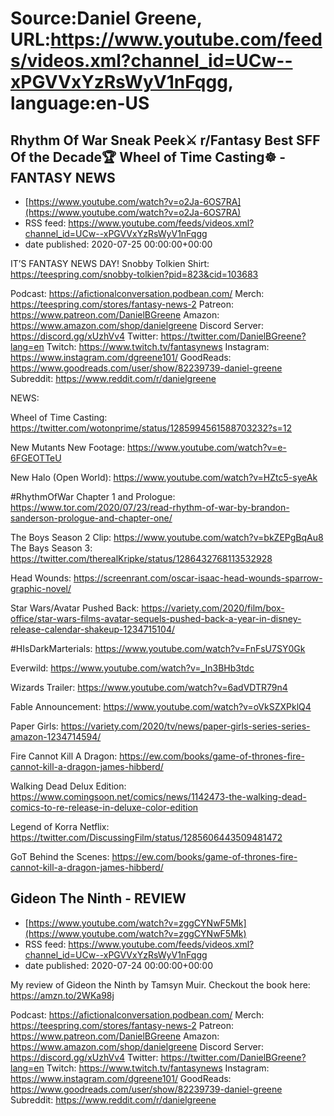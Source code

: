 # Source:Daniel Greene, URL:https://www.youtube.com/feeds/videos.xml?channel_id=UCw--xPGVVxYzRsWyV1nFqgg, language:en-US

## Rhythm Of War Sneak Peek⚔️ r/Fantasy Best SFF Of the Decade🏆 Wheel of Time Casting☸️ - FANTASY NEWS
 - [https://www.youtube.com/watch?v=o2Ja-6OS7RA](https://www.youtube.com/watch?v=o2Ja-6OS7RA)
 - RSS feed: https://www.youtube.com/feeds/videos.xml?channel_id=UCw--xPGVVxYzRsWyV1nFqgg
 - date published: 2020-07-25 00:00:00+00:00

IT’S FANTASY NEWS DAY!
Snobby Tolkien Shirt: https://teespring.com/snobby-tolkien?pid=823&cid=103683

Podcast: https://afictionalconversation.podbean.com/
Merch: https://teespring.com/stores/fantasy-news-2
Patreon: https://www.patreon.com/DanielBGreene
Amazon: https://www.amazon.com/shop/danielgreene
Discord Server: https://discord.gg/xUzhVv4
Twitter: https://twitter.com/DanielBGreene?lang=en
Twitch: https://www.twitch.tv/fantasynews
Instagram: https://www.instagram.com/dgreene101/
GoodReads: https://www.goodreads.com/user/show/82239739-daniel-greene
Subreddit: https://www.reddit.com/r/danielgreene

NEWS: 

Wheel of Time Casting: https://twitter.com/wotonprime/status/1285994561588703232?s=12

New Mutants New Footage: https://www.youtube.com/watch?v=e-6FGEOTTeU

New Halo (Open World): https://www.youtube.com/watch?v=HZtc5-syeAk

#RhythmOfWar Chapter 1 and Prologue: https://www.tor.com/2020/07/23/read-rhythm-of-war-by-brandon-sanderson-prologue-and-chapter-one/

The Boys Season 2 Clip: https://www.youtube.com/watch?v=bkZEPgBqAu8
The Bays Season 3: https://twitter.com/therealKripke/status/1286432768113532928

Head Wounds: https://screenrant.com/oscar-isaac-head-wounds-sparrow-graphic-novel/

Star Wars/Avatar Pushed Back: https://variety.com/2020/film/box-office/star-wars-films-avatar-sequels-pushed-back-a-year-in-disney-release-calendar-shakeup-1234715104/

#HIsDarkMarterials: https://www.youtube.com/watch?v=FnFsU7SY0Gk

Everwild: https://www.youtube.com/watch?v=_In3BHb3tdc

Wizards Trailer: https://www.youtube.com/watch?v=6adVDTR79n4

Fable Announcement: https://www.youtube.com/watch?v=oVkSZXPklQ4

Paper Girls: https://variety.com/2020/tv/news/paper-girls-series-series-amazon-1234714594/

Fire Cannot Kill A Dragon: https://ew.com/books/game-of-thrones-fire-cannot-kill-a-dragon-james-hibberd/

Walking Dead Delux Edition: https://www.comingsoon.net/comics/news/1142473-the-walking-dead-comics-to-re-release-in-deluxe-color-edition

Legend of Korra Netflix: https://twitter.com/DiscussingFilm/status/1285606443509481472

GoT Behind the Scenes: https://ew.com/books/game-of-thrones-fire-cannot-kill-a-dragon-james-hibberd/

## Gideon The Ninth - REVIEW
 - [https://www.youtube.com/watch?v=zggCYNwF5Mk](https://www.youtube.com/watch?v=zggCYNwF5Mk)
 - RSS feed: https://www.youtube.com/feeds/videos.xml?channel_id=UCw--xPGVVxYzRsWyV1nFqgg
 - date published: 2020-07-24 00:00:00+00:00

My review of Gideon the Ninth by Tamsyn Muir. 
Checkout the book here: https://amzn.to/2WKa98j

Podcast: https://afictionalconversation.podbean.com/
Merch: https://teespring.com/stores/fantasy-news-2
Patreon: https://www.patreon.com/DanielBGreene
Amazon: https://www.amazon.com/shop/danielgreene
Discord Server: https://discord.gg/xUzhVv4
Twitter: https://twitter.com/DanielBGreene?lang=en
Twitch: https://www.twitch.tv/fantasynews
Instagram: https://www.instagram.com/dgreene101/
GoodReads: https://www.goodreads.com/user/show/82239739-daniel-greene
Subreddit: https://www.reddit.com/r/danielgreene

